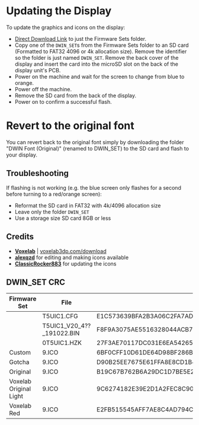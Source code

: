 # Updating the Display

To update the graphics and icons on the display:

- [Direct Download Link](https://downgit.github.io/#/home?url=https://github.com/classicrocker883/MRiscoCProUI/tree/HEAD/display%20assets/Aquila%20Display%20Firmware/Firmware%20Sets) to just the Firmware Sets folder.
- Copy one of the `DWIN_SET`s from the Firmware Sets folder to an SD card (Formatted to FAT32 4096 or 4k allocation size). Remove the identifier so the folder is just named `DWIN_SET`. Remove the back cover of the display and insert the card into the microSD slot on the back of the display unit's PCB.
- Power on the machine and wait for the screen to change from blue to orange.
- Power off the machine.
- Remove the SD card from the back of the display.
- Power on to confirm a successful flash.

# Revert to the original font
You can revert back to the original font simply by downloading the folder "DWIN Font (Original)" (renamed to DWIN_SET) to the SD card and flash to your display.

## Troubleshooting
If flashing is not working (e.g. the blue screen only flashes for a second before turning to a red/orange screen):
- Reformat the SD card in FAT32 with 4k/4096 allocation size
- Leave only the folder `DWIN_SET`
- Use a storage size SD card 8GB or less

## Credits
- [**Voxelab**](https://github.com/Voxelab-64) | [voxelab3dp.com/download](https://www.voxelab3dp.com/download)
- [**alexqzd**](https://github.com/alexqzd) for editing and making icons available
- [**ClassicRocker883**](https://github.com/classicrocker883) for updating the icons

## DWIN_SET CRC
|  Firmware Set        |File                        | SHA-256
|----------------------|----------------------------|-----------------------
|                      |T5UIC1.CFG                  | E1C573639BFA2B3A06C2FA7AD3CAB483653DD3DC383217FF653FAB3145458095
|                      |T5UIC1_V20_4??_191022.BIN   | F8F9A3075AE5516328044ACB79CA522753133B66F1ECBD108E7B5DB2F3FF2FE5
|                      |0T5UIC1.HZK                 | 27F3AE70117DC031E6EA542654CA03B89BB9A0592B23AA9B7E452C35583C0108
|Custom                |9.ICO                       | 6BF0CFF10D61DE64D98BF286B0B60EE91FA88B0CA7FC7AF777CB6C9C71F15F1C
|Gotcha                |9.ICO                       | D90B25EE7675E61FFA8E8CD1B4E9435DFD4A51FADC767D291B50064C005AA8B4
|Original              |9.ICO                       | B19C67B762B6A29DC1D7BE5E2A5EDCD58E31EC40BC28125A2F361986BE019000
|Voxelab Original Light|9.ICO                       | 9C6274182E39E2D1A2FEC8C907C10F9590AFD16ABEB4027B2ADB560A642FBB8A
|Voxelab Red           |9.ICO                       | E2FB515545AFF7AE8C4AD794CDAEFA4E1A8B5E9E84A3CAD6B04898F68ECDD5B5
